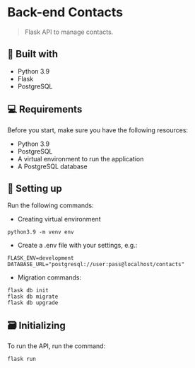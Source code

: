 # Back-end Contacts

> Flask API to manage contacts.

## 🧬 Built with

* Python 3.9
* Flask
* PostgreSQL

## 💻 Requirements

Before you start, make sure you have the following resources:

* Python 3.9
* PostgreSQL
* A virtual environment to run the application
* A PostgreSQL database

## 🚀 Setting up

Run the following commands:

- Creating virtual environment
```
python3.9 -m venv env
```

- Create a .env file with your settings, e.g.:
```
FLASK_ENV=development
DATABASE_URL="postgresql://user:pass@localhost/contacts"
```

- Migration commands:
```
flask db init
flask db migrate
flask db upgrade
```

## 🗃 Initializing

To run the API, run the command:

```
flask run
```
